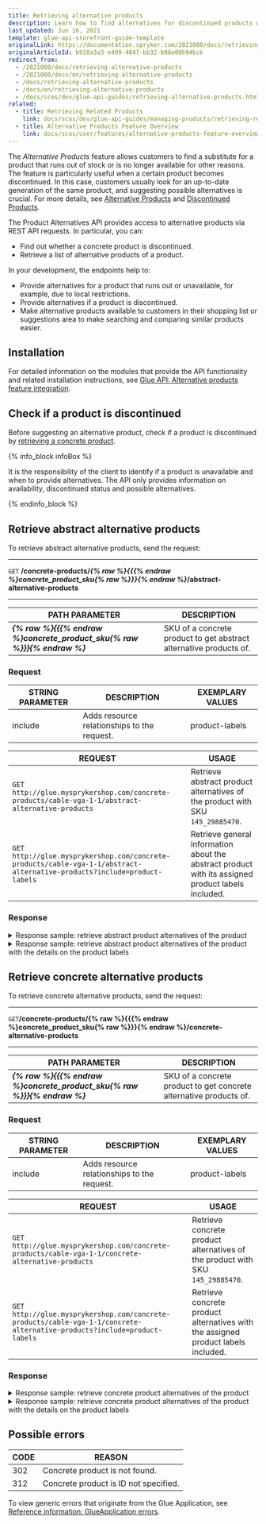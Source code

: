 ```yaml
---
title: Retrieving alternative products
description: Learn how to find alternatives for discontinued products with Glue API.
last_updated: Jun 16, 2021
template: glue-api-storefront-guide-template
originalLink: https://documentation.spryker.com/2021080/docs/retrieving-alternative-products
originalArticleId: b910a3a3-e499-4047-bb32-b96e00b94bcb
redirect_from:
  - /2021080/docs/retrieving-alternative-products
  - /2021080/docs/en/retrieving-alternative-products
  - /docs/retrieving-alternative-products
  - /docs/en/retrieving-alternative-products
  - /docs/scos/dev/glue-api-guides/retrieving-alternative-products.html
related:
  - title: Retrieving Related Products
    link: docs/scos/dev/glue-api-guides/managing-products/retrieving-related-products.html
  - title: Alternative Products Feature Overview
    link: docs/scos/user/features/alternative-products-feature-overview.html
---
```


The _Alternative Products_ feature allows customers to find a substitute for a product that runs out of stock or is no longer available for other reasons. The feature is particularly useful when a certain product becomes discontinued. In this case, customers usually look for an up-to-date generation of the same product, and suggesting possible alternatives is crucial. For more details, see [Alternative Products](/docs/scos/user/features/alternative-products-feature-overview.html) and [Discontinued Products](/docs/scos/user/features/product-feature-overview/discontinued-products-overview.html).

The Product Alternatives API provides access to alternative products via REST API requests. In particular, you can:
* Find out whether a concrete product is discontinued.
* Retrieve a list of alternative products of a product.

In your development, the endpoints help to:
* Provide alternatives for a product that runs out or unavailable, for example, due to local restrictions.
* Provide alternatives if a product is discontinued.
* Make alternative products available to customers in their shopping list or suggestions area to make searching and comparing similar products easier.


## Installation

For detailed information on the modules that provide the API functionality and related installation instructions, see [Glue API: Alternative products feature integration](/docs/scos/dev/feature-integration-guides/glue-api/glue-api-alternative-products-feature-integration.html).


## Check if a product is discontinued

Before suggesting an alternative product, check if a product is discontinued by [retrieving a concrete product](/docs/scos/dev/glue-api-guides/managing-products/concrete-products/retrieving-concrete-products.html#retrieve-a-concrete-product).

{% info_block infoBox %}

It is the responsibility of the client to identify if a product is unavailable and when to provide alternatives. The API only provides information on availability, discontinued status and possible alternatives.

{% endinfo_block %}

## Retrieve abstract alternative products

To retrieve abstract alternative products, send the request:

---
`GET` **/concrete-products/*{% raw %}{{{% endraw %}concrete_product_sku{% raw %}}}{% endraw %}*/abstract-alternative-products**

---

| PATH PARAMETER | DESCRIPTION |
| --- | --- |
| ***{% raw %}{{{% endraw %}concrete_product_sku{% raw %}}}{% endraw %}*** | SKU of a concrete product to get abstract alternative products of. |


### Request

| STRING PARAMETER | DESCRIPTION | EXEMPLARY VALUES |
| --- | --- | --- |
| include | Adds resource relationships to the request. | product-labels |


| REQUEST | USAGE |
| --- | --- |
| `GET http://glue.mysprykershop.com/concrete-products/cable-vga-1-1/abstract-alternative-products` | Retrieve abstract product alternatives of the product with SKU `145_29885470`. |
| `GET http://glue.mysprykershop.com/concrete-products/cable-vga-1-1/abstract-alternative-products?include=product-labels` | Retrieve general information about the abstract product with its assigned product labels included. |

### Response

<details>
<summary markdown='span'>Response sample: retrieve abstract product alternatives of the product</summary>

```json
{
    "data": [
        {
            "type": "abstract-products",
            "id": "cable-hdmi-1",
            "attributes": {
                "sku": "cable-hdmi-1",
                "averageRating": null,
                "reviewCount": 0,
                "name": "HDMI cable",
                "description": "Enjoy clear, crisp, immediate connectivity with the High-Speed HDMI Cable. This quality High-Definition Multimedia Interface (HDMI) cable allows you to connect a wide variety of devices in the realms of home entertainment, computing, gaming, and more to your HDTV, projector, or monitor. Perfect for those that interact with multiple platforms and devices, you can rely on strong performance and playback delivery when it comes to your digital experience.",
                "attributes": [],
                "superAttributesDefinition": [],
                "superAttributes": {
                    "packaging_unit": [
                        "As long as you want",
                        "Ring"
                    ]
                },
                "attributeMap": {
                    "product_concrete_ids": [
                        "cable-hdmi-1-1",
                        "cable-hdmi-1-2"
                    ],
                    "super_attributes": {
                        "packaging_unit": [
                            "As long as you want",
                            "Ring"
                        ]
                    },
                    "attribute_variants": {
                        "packaging_unit:As long as you want": {
                            "id_product_concrete": "cable-hdmi-1-2"
                        },
                        "packaging_unit:Ring": {
                            "id_product_concrete": "cable-hdmi-1-1"
                        }
                    }
                },
                "metaTitle": "",
                "metaKeywords": "",
                "metaDescription": "",
                "attributeNames": {
                    "packaging_unit": "Packaging unit"
                },
                "url": "/en/hdmi-cable-1"
            },
            "links": {
                "self": "http://glue.mysprykershop.com/abstract-products/cable-hdmi-1"
            }
        }
    ],
    "links": {
        "self": "http://glue.mysprykershop.com/concrete-products/cable-vga-1-1/abstract-alternative-products"
    }
}
```
</details>


<details>
<summary markdown='span'>Response sample: retrieve abstract product alternatives of the product with the details on the product labels</summary>

```json
{
    "data": [
        {
            "type": "abstract-products",
            "id": "cable-hdmi-1",
            "attributes": {
                "sku": "cable-hdmi-1",
                "averageRating": null,
                "reviewCount": 0,
                "name": "HDMI cable",
                "description": "Enjoy clear, crisp, immediate connectivity with the High-Speed HDMI Cable. This quality High-Definition Multimedia Interface (HDMI) cable allows you to connect a wide variety of devices in the realms of home entertainment, computing, gaming, and more to your HDTV, projector, or monitor. Perfect for those that interact with multiple platforms and devices, you can rely on strong performance and playback delivery when it comes to your digital experience.",
                "attributes": [],
                "superAttributesDefinition": [],
                "superAttributes": {
                    "packaging_unit": [
                        "As long as you want",
                        "Ring"
                    ]
                },
                "attributeMap": {
                    "product_concrete_ids": [
                        "cable-hdmi-1-1",
                        "cable-hdmi-1-2"
                    ],
                    "super_attributes": {
                        "packaging_unit": [
                            "As long as you want",
                            "Ring"
                        ]
                    },
                    "attribute_variants": {
                        "packaging_unit:As long as you want": {
                            "id_product_concrete": "cable-hdmi-1-2"
                        },
                        "packaging_unit:Ring": {
                            "id_product_concrete": "cable-hdmi-1-1"
                        }
                    }
                },
                "metaTitle": "",
                "metaKeywords": "",
                "metaDescription": "",
                "attributeNames": {
                    "packaging_unit": "Packaging unit"
                },
                "url": "/en/hdmi-cable-1"
            },
            "links": {
                "self": "http://glue.mysprykershop.com/abstract-products/cable-hdmi-1"
            },
            "relationships": {
                "product-labels": {
                    "data": [
                        {
                            "type": "product-labels",
                            "id": "3"
                        }
                    ]
                }
            }
        }
    ],
    "links": {
        "self": "http://glue.mysprykershop.com/concrete-products/cable-vga-1-1/abstract-alternative-products?include=product-labels"
    },
    "included": [
        {
            "type": "product-labels",
            "id": "3",
            "attributes": {
                "name": "New product",
                "isExclusive": false,
                "position": 1,
                "frontEndReference": null
            },
            "links": {
                "self": "http://glue.mysprykershop.com/product-labels/3"
            }
        }
    ]
}
```
</details>


## Retrieve concrete alternative products

To retrieve concrete alternative products, send the request:

---
`GET`**/concrete-products/{% raw %}{{{% endraw %}concrete_product_sku{% raw %}}}{% endraw %}/concrete-alternative-products**

---

| PATH PARAMETER | DESCRIPTION |
| --- | --- |
| ***{% raw %}{{{% endraw %}concrete_product_sku{% raw %}}}{% endraw %}*** | SKU of a concrete product to get concrete alternative products of. |

### Request

| STRING PARAMETER | DESCRIPTION | EXEMPLARY VALUES |
| --- | --- | --- |
| include | Adds resource relationships to the request. | product-labels |


| REQUEST | USAGE |
| --- | --- |
| `GET http://glue.mysprykershop.com/concrete-products/cable-vga-1-1/concrete-alternative-products` | Retrieve concrete product alternatives of the product with SKU `145_29885470`. |
| `GET http://glue.mysprykershop.com/concrete-products/cable-vga-1-1/concrete-alternative-products?include=product-labels` | Retrieve concrete product alternatives with the assigned product labels included. |

### Response

<details>
<summary markdown='span'>Response sample: retrieve concrete product alternatives of the product</summary>

```json
{
    "data": [
        {
            "type": "concrete-products",
            "id": "cable-hdmi-1-2",
            "attributes": {
                "sku": "cable-hdmi-1-2",
                "isDiscontinued": false,
                "discontinuedNote": null,
                "averageRating": null,
                "reviewCount": 0,
                "name": "HDMI cable as long as you want",
                "description": "Enjoy clear, crisp, immediate connectivity with the High-Speed HDMI Cable. This quality High-Definition Multimedia Interface (HDMI) cable allows you to connect a wide variety of devices in the realms of home entertainment, computing, gaming, and more to your HDTV, projector, or monitor. Perfect for those that interact with multiple platforms and devices, you can rely on strong performance and playback delivery when it comes to your digital experience.",
                "attributes": {
                    "packaging_unit": "As long as you want"
                },
                "superAttributesDefinition": [
                    "packaging_unit"
                ],
                "metaTitle": "",
                "metaKeywords": "",
                "metaDescription": "",
                "attributeNames": {
                    "packaging_unit": "Packaging unit"
                }
            },
            "links": {
                "self": "http://glue.mysprykershop.com/concrete-products/cable-hdmi-1-2"
            }
        }
    ],
    "links": {
        "self": "http://glue.mysprykershop.com/concrete-products/cable-vga-1-1/concrete-alternative-products"
    }
}
```
</details>


<details>
<summary markdown='span'>Response sample: retrieve concrete product alternatives of the product with the details on the product labels</summary>

```json
{
    "data": [
        {
            "type": "concrete-products",
            "id": "cable-hdmi-1-2",
            "attributes": {
                "sku": "cable-hdmi-1-2",
                "isDiscontinued": false,
                "discontinuedNote": null,
                "averageRating": null,
                "reviewCount": 0,
                "name": "HDMI cable as long as you want",
                "description": "Enjoy clear, crisp, immediate connectivity with the High-Speed HDMI Cable. This quality High-Definition Multimedia Interface (HDMI) cable allows you to connect a wide variety of devices in the realms of home entertainment, computing, gaming, and more to your HDTV, projector, or monitor. Perfect for those that interact with multiple platforms and devices, you can rely on strong performance and playback delivery when it comes to your digital experience.",
                "attributes": {
                    "packaging_unit": "As long as you want"
                },
                "superAttributesDefinition": [
                    "packaging_unit"
                ],
                "metaTitle": "",
                "metaKeywords": "",
                "metaDescription": "",
                "attributeNames": {
                    "packaging_unit": "Packaging unit"
                }
            },
            "links": {
                "self": "http://glue.mysprykershop.com/concrete-products/cable-hdmi-1-2"
            },
            "relationships": {
                "product-labels": {
                    "data": [
                        {
                            "type": "product-labels",
                            "id": "3"
                        }
                    ]
                }
            }
        }
    ],
    "links": {
        "self": "http://glue.mysprykershop.com/concrete-products/cable-vga-1-1/concrete-alternative-products?include=product-labels"
    },
    "included": [
        {
            "type": "product-labels",
            "id": "3",
            "attributes": {
                "name": "New product",
                "isExclusive": false,
                "position": 1,
                "frontEndReference": null
            },
            "links": {
                "self": "http://glue.mysprykershop.com/product-labels/3"
            }
        }
    ]
}
```
</details>


## Possible errors

| CODE | REASON |
| --- | --- |
| 302 | Concrete product is not found. |
| 312 | Concrete product is ID not specified. |


To view generic errors that originate from the Glue Application, see [Reference information: GlueApplication errors](/docs/scos/dev/glue-api-guides/reference-information-glueapplication-errors.html).
